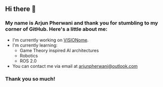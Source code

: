 ## Hi there 👋
### My name is Arjun Pherwani and thank you for stumbling to my corner of GitHub. Here's a little about me:

- I'm currently working on [VISIONome](https://github.com/Visionome/frontend).
- I'm currently learning:
  - Game Theory inspired AI architectures
  - Robotics
  - ROS 2.0
- You can contact me via email at arjunpherwani@outlook.com

### Thank you so much!
<!--
**APherwani/APherwani** is a ✨ _special_ ✨ repository because its `README.md` (this file) appears on your GitHub profile.

- 🔭 I’m currently working on ...
- 🌱 I’m currently learning ...
- 👯 I’m looking to collaborate on ...
- 🤔 I’m looking for help with ...
- 💬 Ask me about ...
- 📫 How to reach me: ...
- 😄 Pronouns: ...
- ⚡ Fun fact: ...
-->
